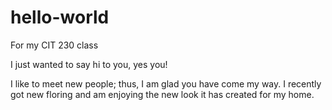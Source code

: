 # hello-world
For my CIT 230 class

I just wanted to say hi to you, yes you!

I like to meet new people; thus, I am glad you have come my way. I recently got new floring and am enjoying the new look it has created for my home. 
